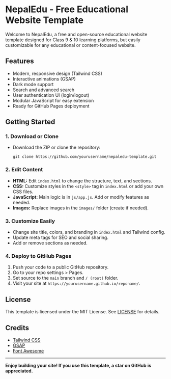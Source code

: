 # NepalEdu - Free Educational Website Template

Welcome to NepalEdu, a free and open-source educational website template designed for Class 9 & 10 learning platforms, but easily customizable for any educational or content-focused website.

## Features
- Modern, responsive design (Tailwind CSS)
- Interactive animations (GSAP)
- Dark mode support
- Search and advanced search
- User authentication UI (login/logout)
- Modular JavaScript for easy extension
- Ready for GitHub Pages deployment

## Getting Started

### 1. Download or Clone
- Download the ZIP or clone the repository:
  ```
  git clone https://github.com/yourusername/nepaledu-template.git
  ```

### 2. Edit Content
- **HTML:** Edit `index.html` to change the structure, text, and sections.
- **CSS:** Customize styles in the `<style>` tag in `index.html` or add your own CSS files.
- **JavaScript:** Main logic is in `js/app.js`. Add or modify features as needed.
- **Images:** Replace images in the `images/` folder (create if needed).

### 3. Customize Easily
- Change site title, colors, and branding in `index.html` and Tailwind config.
- Update meta tags for SEO and social sharing.
- Add or remove sections as needed.

### 4. Deploy to GitHub Pages
1. Push your code to a public GitHub repository.
2. Go to your repo settings > Pages.
3. Set source to the `main` branch and `/ (root)` folder.
4. Visit your site at `https://yourusername.github.io/reponame/`.

## License
This template is licensed under the MIT License. See [LICENSE](LICENSE) for details.

## Credits
- [Tailwind CSS](https://tailwindcss.com/)
- [GSAP](https://greensock.com/gsap/)
- [Font Awesome](https://fontawesome.com/)

---

**Enjoy building your site! If you use this template, a star on GitHub is appreciated.** 